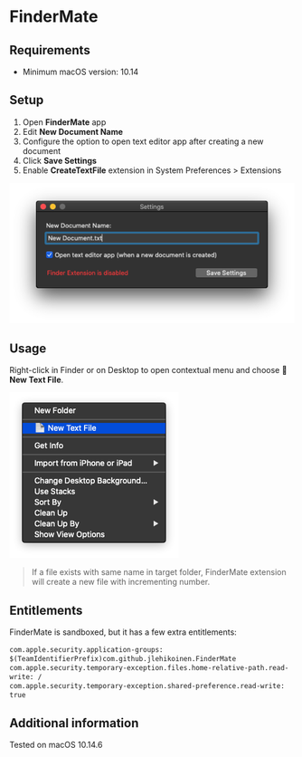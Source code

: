 # FinderMate

## Requirements

- Minimum macOS version: 10.14

## Setup

1. Open **FinderMate** app
2. Edit **New Document Name**
3. Configure the option to open text editor app after creating a new document
4. Click **Save Settings**
5. Enable **CreateTextFile** extension in System Preferences > Extensions

![Settings](settings.png)

## Usage

Right-click in Finder or on Desktop to open contextual menu and choose **📄 New Text File**.

![Contextual menu](contextual-menu.png)

> If a file exists with same name in target folder, FinderMate extension will create a new file with incrementing number.

## Entitlements

FinderMate is sandboxed, but it has a few extra entitlements:

```
com.apple.security.application-groups: $(TeamIdentifierPrefix)com.github.jlehikoinen.FinderMate
com.apple.security.temporary-exception.files.home-relative-path.read-write: /
com.apple.security.temporary-exception.shared-preference.read-write: true
```

## Additional information

Tested on macOS 10.14.6